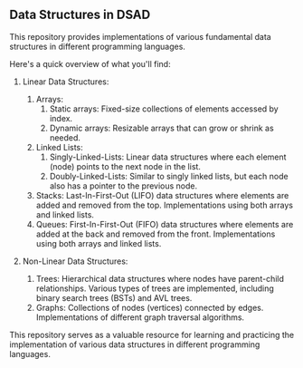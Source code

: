 ## Data Structures in DSAD

This repository provides implementations of various fundamental data structures in different programming languages.

Here's a quick overview of what you'll find:

1. Linear Data Structures:
    1. Arrays:
        1. Static arrays: Fixed-size collections of elements accessed by index.
        2. Dynamic arrays: Resizable arrays that can grow or shrink as needed.
    2. Linked Lists:
        1. Singly-Linked-Lists: Linear data structures where each element (node) points to the next node in the list.
        2. Doubly-Linked-Lists: Similar to singly linked lists, but each node also has a pointer to the previous node.
    3. Stacks: Last-In-First-Out (LIFO) data structures where elements are added and removed from the top.
        Implementations using both arrays and linked lists.
    4. Queues: First-In-First-Out (FIFO) data structures where elements are added at the back and removed from the front.
        Implementations using both arrays and linked lists.

2. Non-Linear Data Structures:
    1. Trees: Hierarchical data structures where nodes have parent-child relationships.
        Various types of trees are implemented, including binary search trees (BSTs) and AVL trees.
    2. Graphs: Collections of nodes (vertices) connected by edges.
        Implementations of different graph traversal algorithms.

This repository serves as a valuable resource for learning and practicing the implementation of various data structures in different programming languages.
